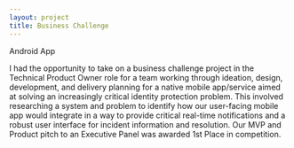 ```yaml
---
layout: project
title: Business Challenge
---
```


<span class="post-date"> Android App </span>

<div class="message"> 

<p>

I had the opportunity to take on a business challenge project in the Technical Product Owner role for a team working through ideation, design, development, and delivery planning for a native mobile app/service aimed at solving an increasingly critical identity protection problem. This involved researching a system and problem to identify how our user-facing mobile app would integrate in a way to provide critical real-time notifications and a robust user interface for incident information and resolution. Our MVP and Product pitch to an Executive Panel was awarded 1st Place in competition.

<p>

</div>
